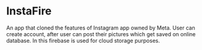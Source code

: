 # InstaFire
An app that cloned the features of Instagram app owned by Meta.
User can create account, after user can post their pictures which get saved on online database.
In this firebase is used for cloud storage purposes.
